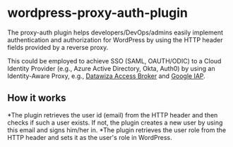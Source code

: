 # wordpress-proxy-auth-plugin
The proxy-auth plugin helps developers/DevOps/admins easily implement authentication and authorization for WordPress by using the HTTP header fields provided by a reverse proxy. 

This could be employed to achieve SSO (SAML, OAUTH/ODIC) to a Cloud Identity Provider (e.g., Azure Active Directory, Okta, Auth0) by using an Identity-Aware Proxy, e.g., [Datawiza Access Broker](https://www.datawiza.com/access-broker) and [Google IAP](https://cloud.google.com/iap).

## How it works
*The plugin retrieves the user id (email) from the HTTP header and then checks if such a user exists. If not, the plugin creates a new user by using this email and signs him/her in. 
*The plugin retrieves the user role from the HTTP header and sets it as the user's role in WordPress. 
